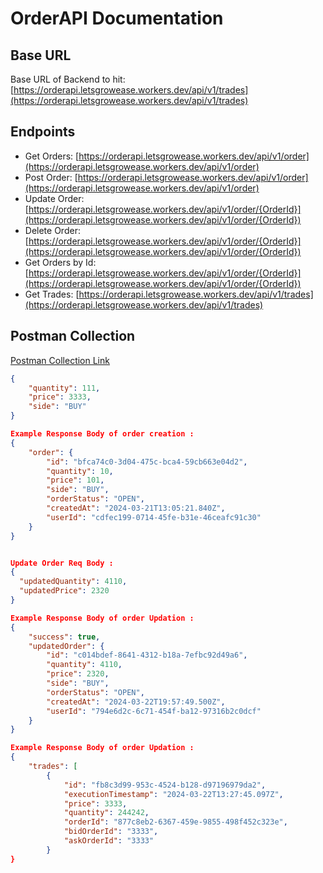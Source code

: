 # OrderAPI Documentation

## Base URL
Base URL of Backend to hit: [https://orderapi.letsgrowease.workers.dev/api/v1/trades](https://orderapi.letsgrowease.workers.dev/api/v1/trades)

## Endpoints
- Get Orders: [https://orderapi.letsgrowease.workers.dev/api/v1/order](https://orderapi.letsgrowease.workers.dev/api/v1/order)
- Post Order: [https://orderapi.letsgrowease.workers.dev/api/v1/order](https://orderapi.letsgrowease.workers.dev/api/v1/order)
- Update Order: [https://orderapi.letsgrowease.workers.dev/api/v1/order/{OrderId}](https://orderapi.letsgrowease.workers.dev/api/v1/order/{OrderId})
- Delete Order: [https://orderapi.letsgrowease.workers.dev/api/v1/order/{OrderId}](https://orderapi.letsgrowease.workers.dev/api/v1/order/{OrderId})
- Get Orders by Id: [https://orderapi.letsgrowease.workers.dev/api/v1/order/{OrderId}](https://orderapi.letsgrowease.workers.dev/api/v1/order/{OrderId})
- Get Trades: [https://orderapi.letsgrowease.workers.dev/api/v1/trades](https://orderapi.letsgrowease.workers.dev/api/v1/trades)


## Postman Collection
[Postman Collection Link](https://drive.google.com/file/d/1UxrIKPM2MqiSZdpoyZMhoGO_L6NNdnhp/view?usp=sharing)

```json
{
    "quantity": 111,
    "price": 3333,
    "side": "BUY"
}

Example Response Body of order creation :
{
    "order": {
        "id": "bfca74c0-3d04-475c-bca4-59cb663e04d2",
        "quantity": 10,
        "price": 101,
        "side": "BUY",
        "orderStatus": "OPEN",
        "createdAt": "2024-03-21T13:05:21.840Z",
        "userId": "cdfec199-0714-45fe-b31e-46ceafc91c30"
    }
}


Update Order Req Body :
{
  "updatedQuantity": 4110,
  "updatedPrice": 2320
}

Example Response Body of order Updation :
{
    "success": true,
    "updatedOrder": {
        "id": "c014bdef-8641-4312-b18a-7efbc92d49a6",
        "quantity": 4110,
        "price": 2320,
        "side": "BUY",
        "orderStatus": "OPEN",
        "createdAt": "2024-03-22T19:57:49.500Z",
        "userId": "794e6d2c-6c71-454f-ba12-97316b2c0dcf"
    }
}

Example Response Body of order Updation :
{
    "trades": [
        {
            "id": "fb8c3d99-953c-4524-b128-d97196979da2",
            "executionTimestamp": "2024-03-22T13:27:45.097Z",
            "price": 3333,
            "quantity": 244242,
            "orderId": "877c8eb2-6367-459e-9855-498f452c323e",
            "bidOrderId": "3333",
            "askOrderId": "3333"
        }
}





